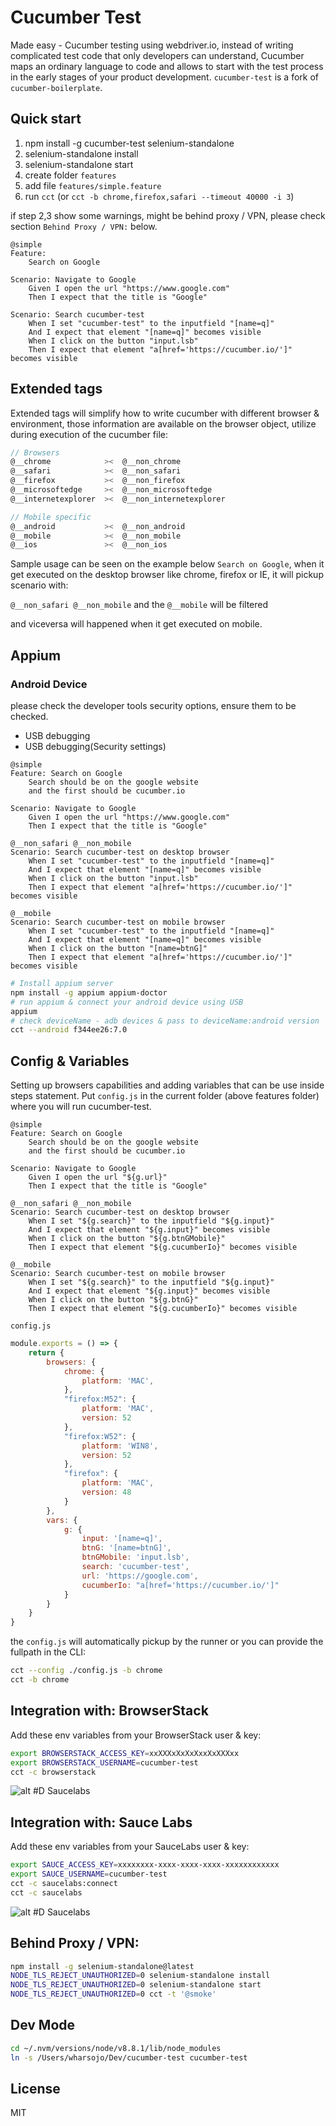 # Cucumber Test

Made easy - Cucumber testing using webdriver.io, instead of writing complicated
test code that only developers can understand, Cucumber maps an ordinary
language to code and allows to start with the test process in the early stages
of your product development. `cucumber-test` is a fork of
`cucumber-boilerplate`.

## Quick start

1. npm install -g cucumber-test selenium-standalone
2. selenium-standalone install
3. selenium-standalone start
4. create folder `features`
5. add file `features/simple.feature`
6. run `cct` (or `cct -b chrome,firefox,safari --timeout 40000 -i 3`)

if step 2,3 show some warnings, might be behind proxy / VPN, please check section `Behind Proxy / VPN:` below.

```cucumber
@simple
Feature:
    Search on Google

Scenario: Navigate to Google
    Given I open the url "https://www.google.com"
    Then I expect that the title is "Google"

Scenario: Search cucumber-test
    When I set "cucumber-test" to the inputfield "[name=q]"
    And I expect that element "[name=q]" becomes visible
    When I click on the button "input.lsb"
    Then I expect that element "a[href='https://cucumber.io/']" becomes visible
```

## Extended tags
Extended tags will simplify how to write cucumber with different browser & environment, those information are available on the browser object, utilize during execution of the cucumber file:
```js
// Browsers
@__chrome            ><  @__non_chrome
@__safari            ><  @__non_safari
@__firefox           ><  @__non_firefox
@__microsoftedge     ><  @__non_microsoftedge
@__internetexplorer  ><  @__non_internetexplorer

// Mobile specific
@__android           ><  @__non_android
@__mobile            ><  @__non_mobile
@__ios               ><  @__non_ios
```
Sample usage can be seen on the example below `Search on Google`, when it get executed on the desktop browser like chrome, firefox or IE, it will pickup scenario with:

`@__non_safari @__non_mobile` and the `@__mobile` will be filtered

and viceversa will happened when it get executed on mobile.

## Appium
### Android Device
please check the developer tools security options, ensure them to be checked.
* USB debugging
* USB debugging(Security settings)

```cucumber
@simple
Feature: Search on Google
    Search should be on the google website
    and the first should be cucumber.io

Scenario: Navigate to Google
    Given I open the url "https://www.google.com"
    Then I expect that the title is "Google"

@__non_safari @__non_mobile
Scenario: Search cucumber-test on desktop browser
    When I set "cucumber-test" to the inputfield "[name=q]"
    And I expect that element "[name=q]" becomes visible
    When I click on the button "input.lsb"
    Then I expect that element "a[href='https://cucumber.io/']" becomes visible

@__mobile
Scenario: Search cucumber-test on mobile browser
    When I set "cucumber-test" to the inputfield "[name=q]"
    And I expect that element "[name=q]" becomes visible
    When I click on the button "[name=btnG]"
    Then I expect that element "a[href='https://cucumber.io/']" becomes visible
```
```bash
# Install appium server
npm install -g appium appium-doctor
# run appium & connect your android device using USB
appium
# check deviceName - adb devices & pass to deviceName:android version
cct --android f344ee26:7.0
```

## Config & Variables
Setting up browsers capabilities and adding variables that can be use inside steps statement. Put `config.js` in the current folder (above features folder) where you will run cucumber-test.

```cucumber
@simple
Feature: Search on Google
    Search should be on the google website
    and the first should be cucumber.io

Scenario: Navigate to Google
    Given I open the url "${g.url}"
    Then I expect that the title is "Google"

@__non_safari @__non_mobile
Scenario: Search cucumber-test on desktop browser
    When I set "${g.search}" to the inputfield "${g.input}"
    And I expect that element "${g.input}" becomes visible
    When I click on the button "${g.btnGMobile}"
    Then I expect that element "${g.cucumberIo}" becomes visible

@__mobile
Scenario: Search cucumber-test on mobile browser
    When I set "${g.search}" to the inputfield "${g.input}"
    And I expect that element "${g.input}" becomes visible
    When I click on the button "${g.btnG}"
    Then I expect that element "${g.cucumberIo}" becomes visible
```
`config.js`
```js
module.exports = () => {
    return {
        browsers: {
            chrome: {
                platform: 'MAC',
            },
            "firefox:M52": {
                platform: 'MAC',
                version: 52
            },
            "firefox:W52": {
                platform: 'WIN8',
                version: 52
            },
            "firefox": {
                platform: 'MAC',
                version: 48
            }
        },
        vars: {
            g: {
                input: '[name=q]',
                btnG: '[name=btnG]',
                btnGMobile: 'input.lsb',
                search: 'cucumber-test',
                url: 'https://google.com',
                cucumberIo: "a[href='https://cucumber.io/']"
            }
        }
    }
}
```
the `config.js` will automatically pickup by the runner or you can provide the fullpath in the CLI:
```bash
cct --config ./config.js -b chrome
cct -b chrome
```

## Integration with: BrowserStack
Add these env variables from your BrowserStack user & key:
```bash
export BROWSERSTACK_ACCESS_KEY=xxXXXxXxXxXxxXxXXXxx
export BROWSERSTACK_USERNAME=cucumber-test
cct -c browserstack
```

![alt #D Saucelabs](docs/BrowserStack.gif)

## Integration with: Sauce Labs
Add these env variables from your SauceLabs user & key:
```bash
export SAUCE_ACCESS_KEY=xxxxxxxx-xxxx-xxxx-xxxx-xxxxxxxxxxxx
export SAUCE_USERNAME=cucumber-test
cct -c saucelabs:connect
cct -c saucelabs
```

![alt #D Saucelabs](docs/saucelabs.png)

## Behind Proxy / VPN:

```bash
npm install -g selenium-standalone@latest
NODE_TLS_REJECT_UNAUTHORIZED=0 selenium-standalone install
NODE_TLS_REJECT_UNAUTHORIZED=0 selenium-standalone start
NODE_TLS_REJECT_UNAUTHORIZED=0 cct -t '@smoke'
```

## Dev Mode

```bash
cd ~/.nvm/versions/node/v8.8.1/lib/node_modules
ln -s /Users/wharsojo/Dev/cucumber-test cucumber-test
```

## License

MIT
